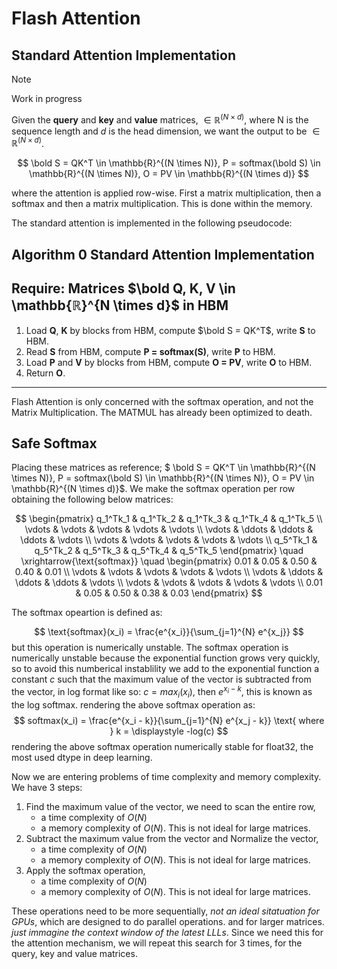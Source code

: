 # Flash Attention

## Standard Attention Implementation

> [!NOTE]
> Work in progress

Given the **query** and **key** and **value** matrices, $\in \mathbb{R}^{(N \times d )}$, where N is the sequence length and $d$ is the head dimension, we want the output to be $\in \mathbb{R}^{(N \times d )}$. 

$$ 
\bold S = QK^T \in \mathbb{R}^{(N \times N)}, P = softmax(\bold S) \in \mathbb{R}^{(N \times N)}, O = PV \in \mathbb{R}^{(N \times d)}
$$

where the attention is applied row-wise. First a matrix multiplication, then a softmax and then a matrix multiplication. This is done within the memory. 

The standard attention is implemented in the following pseudocode: 

**Algorithm 0** Standard Attention Implementation
----------------------------------------------
**Require**: Matrices $\bold Q, K, V \in \mathbb{ℝ}^{N \times d}$ in HBM
----------------------------------------------
1. Load **Q**, **K** by blocks from HBM, compute $\bold S = QK^T$, write **S** to HBM.
2. Read **S** from HBM, compute **P = softmax(S)**, write **P** to HBM.
3. Load **P** and **V** by blocks from HBM, compute **O = PV**, write **O** to HBM.
4. Return **O**.
----------------------------------------------

Flash Attention is only concerned with the softmax operation, and not the Matrix Multiplication. The MATMUL has already been optimized to death. 

## Safe Softmax 

Placing these matrices as reference; $ \bold S = QK^T \in \mathbb{R}^{(N \times N)}, P = softmax(\bold S) \in \mathbb{R}^{(N \times N)}, O = PV \in \mathbb{R}^{(N \times d)}$. We make the softmax operation per row obtaining the following below matrices:  

$$
\begin{pmatrix}
q_1^Tk_1 & q_1^Tk_2 & q_1^Tk_3 & q_1^Tk_4 & q_1^Tk_5 \\
\vdots & \vdots & \vdots & \vdots & \vdots \\
\vdots & \ddots & \ddots & \ddots & \vdots \\
\vdots & \vdots & \vdots & \vdots & \vdots \\
q_5^Tk_1 & q_5^Tk_2 & q_5^Tk_3 & q_5^Tk_4 & q_5^Tk_5
\end{pmatrix}
\quad \xrightarrow{\text{softmax}} \quad
\begin{pmatrix}
0.01 & 0.05 & 0.50 & 0.40 & 0.01 \\
\vdots & \vdots & \vdots & \vdots & \vdots \\
\vdots & \ddots & \ddots & \ddots & \vdots \\
\vdots & \vdots & \vdots & \vdots & \vdots \\
0.01 & 0.05 & 0.50 & 0.38 & 0.03    
\end{pmatrix}
$$

The softmax opeartion is defined as:

$$
\text{softmax}(x_i) = \frac{e^{x_i}}{\sum_{j=1}^{N} e^{x_j}}
$$
but this operation is numerically unstable. The softmax operation is numerically unstable because the exponential function grows very quickly, so to avoid this numberical instablility we add to the exponential function a constant $c$ such that the maximum value of the vector is subtracted from the vector, in log format like so: $c = \displaystyle max_i(x_i )$, then $e^{x_i - k}$, this is known as the log softmax. rendering the above softmax operation as: 
$$
softmax(x_i) = \frac{e^{x_i - k}}{\sum_{j=1}^{N} e^{x_j - k}} \text{ where } k = \displaystyle -log(c)
$$ rendering the above softmax operation numerically stable for float32, the most used dtype in deep learning.

Now we are entering problems of time complexity and memory complexity. We have 3 steps:
1.  Find the maximum value of the vector, we need to scan the entire row, 
    - a time complexity of $O(N)$
    - a memory complexity of $O(N)$. This is not ideal for large matrices.
2. Subtract the maximum value from the vector and Normalize the vector, 
    - a time complexity of $O(N)$
    - a memory complexity of $O(N)$. This is not ideal for large matrices.
3. Apply the softmax operation, 
    - a time complexity of $O(N)$
    - a memory complexity of $O(N)$. This is not ideal for large matrices.

These operations need to be more sequentially, *not an ideal sitatuation for GPUs*, which are designed to do parallel operations. and for larger matrices. *just immagine the context window of the latest LLLs*. Since we need this for the attention mechanism, we will repeat this search for 3 times, for the query, key and value matrices.

